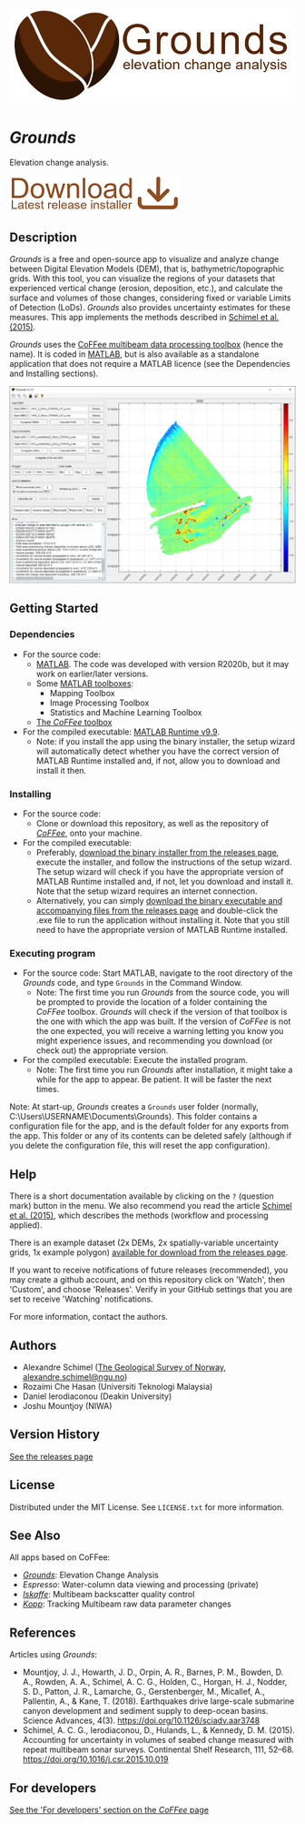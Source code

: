 ![](https://github.com/alexschimel/Grounds/blob/main/Grounds_resources/grounds_banner.png?raw=true)

# *Grounds*

Elevation change analysis.

[![](https://github.com/alexschimel/Grounds/blob/main/Grounds_resources/download.png?raw=true)](https://github.com/alexschimel/Grounds/releases/download/v2.1.0/grounds_v210_setup.exe)

## Description

*Grounds* is a free and open-source app to visualize and analyze change between Digital Elevation Models (DEM), that is, bathymetric/topographic grids. With this tool, you can visualize the regions of your datasets that experienced vertical change (erosion, deposition, etc.), and calculate the surface and volumes of those changes, considering fixed or variable Limits of Detection (LoDs). *Grounds* also provides uncertainty estimates for these measures. This app implements the methods described in [Schimel et al. (2015)](https://doi.org/10.1016/j.csr.2015.10.019).

*Grounds* uses the [CoFFee multibeam data processing toolbox](https://github.com/alexschimel/CoFFee) (hence the name). It is coded in [MATLAB](https://www.mathworks.com/products/matlab.html), but is also available as a standalone application that does not require a MATLAB licence (see the Dependencies and Installing sections).

![](https://github.com/alexschimel/Grounds/blob/main/Grounds_resources/screenshot_Grounds_v210.png?raw=true)

## Getting Started

### Dependencies

* For the source code:
  * [MATLAB](https://www.mathworks.com/products/matlab.html). The code was developed with version R2020b, but it may work on earlier/later versions.
  * Some [MATLAB toolboxes](https://www.mathworks.com/products.html):
    * Mapping Toolbox
    * Image Processing Toolbox
    * Statistics and Machine Learning Toolbox
  * [The *CoFFee* toolbox](https://github.com/alexschimel/CoFFee)
* For the compiled executable: [MATLAB Runtime v9.9](https://www.mathworks.com/products/compiler/matlab-runtime.html).
  * Note: if you install the app using the binary installer, the setup wizard will automatically detect whether you have the correct version of MATLAB Runtime installed and, if not, allow you to download and install it then.

### Installing

* For the source code: 
  * Clone or download this repository, as well as the repository of [*CoFFee*](https://github.com/alexschimel/CoFFee), onto your machine.
* For the compiled executable: 
  * Preferably, [download the binary installer from the releases page](https://github.com/alexschimel/Grounds/releases), execute the installer, and follow the instructions of the setup wizard. The setup wizard will check if you have the appropriate version of MATLAB Runtime installed and, if not, let you download and install it. Note that the setup wizard requires an internet connection.
  * Alternatively, you can simply [download the binary executable and accompanying files from the releases page](https://github.com/alexschimel/Grounds/releases) and double-click the .exe file to run the application without installing it. Note that you still need to have the appropriate version of MATLAB Runtime installed.

### Executing program

* For the source code: Start MATLAB, navigate to the root directory of the *Grounds* code, and type `Grounds` in the Command Window.
  * Note: The first time you run *Grounds* from the source code, you will be prompted to provide the location of a folder containing the *CoFFee* toolbox. *Grounds* will check if the version of that toolbox is the one with which the app was built. If the version of *CoFFee* is not the one expected, you will receive a warning letting you know you might experience issues, and recommending you download (or check out) the appropriate version.
* For the compiled executable: Execute the installed program.
  * Note: The first time you run *Grounds* after installation, it might take a while for the app to appear. Be patient. It will be faster the next times.

Note: At start-up, *Grounds* creates a `Grounds` user folder (normally, C:\Users\USERNAME\Documents\Grounds). This folder contains a configuration file for the app, and is the default folder for any exports from the app. This folder or any of its contents can be deleted safely (although if you delete the configuration file, this will reset the app configuration).

## Help

There is a short documentation available by clicking on the `?` (question mark) button in the menu. We also recommend you read the article [Schimel et al. (2015)](https://doi.org/10.1016/j.csr.2015.10.019), which describes the methods (workflow and processing applied).

There is an example dataset (2x DEMs, 2x spatially-variable uncertainty grids, 1x example polygon) [available for download from the releases page](https://github.com/alexschimel/Grounds/releases).

If you want to receive notifications of future releases (recommended), you may create a github account, and on this repository click on 'Watch', then 'Custom', and choose 'Releases'. Verify in your GitHub settings that you are set to receive 'Watching' notifications.

For more information, contact the authors.

## Authors

* Alexandre Schimel ([The Geological Survey of Norway](https://www.ngu.no), alexandre.schimel@ngu.no)
* Rozaimi Che Hasan (Universiti Teknologi Malaysia)
* Daniel Ierodiaconou (Deakin University)
* Joshu Mountjoy (NIWA)

## Version History

[See the releases page](https://github.com/alexschimel/Grounds/releases)

## License

Distributed under the MIT License. See `LICENSE.txt` for more information.

## See Also

All apps based on CoFFee:
* [*Grounds*](https://github.com/alexschimel/Grounds): Elevation Change Analysis
* *Espresso*: Water-column data viewing and processing (private)
* [*Iskaffe*](https://github.com/alexschimel/Iskaffe): Multibeam backscatter quality control
* [*Kopp*](https://github.com/alexschimel/Kopp): Tracking Multibeam raw data parameter changes

## References 

Articles using *Grounds*:
* Mountjoy, J. J., Howarth, J. D., Orpin, A. R., Barnes, P. M., Bowden, D. A., Rowden, A. A., Schimel, A. C. G., Holden, C., Horgan, H. J., Nodder, S. D., Patton, J. R., Lamarche, G., Gerstenberger, M., Micallef, A., Pallentin, A., & Kane, T. (2018). Earthquakes drive large-scale submarine canyon development and sediment supply to deep-ocean basins. Science Advances, 4(3). https://doi.org/10.1126/sciadv.aar3748
* Schimel, A. C. G., Ierodiaconou, D., Hulands, L., & Kennedy, D. M. (2015). Accounting for uncertainty in volumes of seabed change measured with repeat multibeam sonar surveys. Continental Shelf Research, 111, 52–68. https://doi.org/10.1016/j.csr.2015.10.019

## For developers

[See the 'For developers' section on the *CoFFee* page](https://github.com/alexschimel/CoFFee)